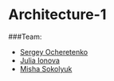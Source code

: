 # Architecture-1

###Team:
+ [Sergey Ocheretenko](https://github.com/SergeyOcheretenko)
+ [Julia Ionova](https://github.com/juliion)
+ [Misha Sokolyuk](https://github.com/SokolyukMisha)

